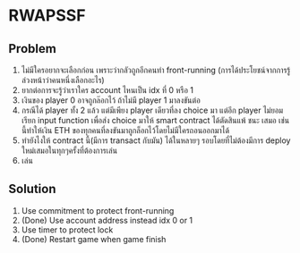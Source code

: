 # RWAPSSF

## Problem

1. ไม่มีใครอยากจะเลือกก่อน เพราะว่ากลัวถูกอีกคนทำ front-running (การได้ประโยชน์จากการรู้ล่วงหน้าว่าคนหนึ่งเลือกอะไร)
2. ยากต่อการจะรู้ว่าเราใคร account ไหนเป็น idx ที่ 0 หรือ 1
3. เงินของ player 0 อาจถูกล๊อกไว้ ถ้าไม่มี player 1 มาลงขันต่อ
4. กรณีได้ player ทั้ง 2 แล้ว แต่มีเพียง player เดียวที่ลง choice มา แต่อีก player ไม่ยอมเรียก input function เพื่อส่ง choice มาให้ smart contract ได้ตัดสินแพ้ ชนะ เสมอ เช่นนี้ทำให้เงิน ETH ของทุกคนที่ลงขันมาถูกล็อกไว้โดยไม่มีใครถอนออกมาได้
5. ทำยังไงให้ contract นี้(มีการ transact กับมัน) ได้ในหลายๆ รอบโดยที่ไม่ต้องมีการ deploy ใหม่เสมอในทุกๆครั้งที่ต้องการเล่น
6. เล่น

## Solution

1. Use commitment to protect front-running
2. (Done) Use account address instead idx 0 or 1
3. Use timer to protect lock
4. (Done) Restart game when game finish
